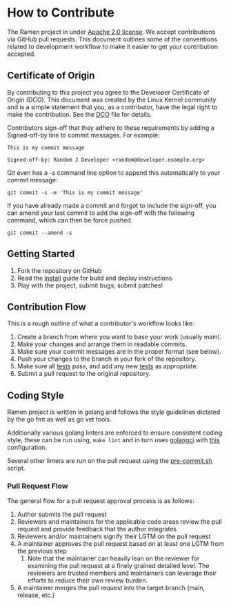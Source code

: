 <!--
SPDX-FileCopyrightText: The RamenDR authors
SPDX-License-Identifier: Apache-2.0
-->

# How to Contribute

The Ramen project in under [Apache 2.0 license](LICENSES/Apache-2.0.txt).
We accept contributions via GitHub pull requests. This document outlines
some of the conventions related to development workflow to make it
easier to get your contribution accepted.

## Certificate of Origin

By contributing to this project you agree to the Developer Certificate of
Origin (DCO). This document was created by the Linux Kernel community and is a
simple statement that you, as a contributor, have the legal right to make the
contribution. See the [DCO](DCO) file for details.

Contributors sign-off that they adhere to these requirements by adding a
Signed-off-by line to commit messages. For example:

```
This is my commit message

Signed-off-by: Random J Developer <random@developer.example.org>
```

Git even has a -s command line option to append this automatically to your
commit message:

```
git commit -s -m 'This is my commit message'
```

If you have already made a commit and forgot to include the sign-off, you can
amend your last commit to add the sign-off with the following command, which
can then be force pushed.

```
git commit --amend -s
```

## Getting Started

1. Fork the repository on GitHub
1. Read the [install](docs/install.md) guide for build and deploy instructions
1. Play with the project, submit bugs, submit patches!

## Contribution Flow

This is a rough outline of what a contributor's workflow looks like:

1. Create a branch from where you want to base your work (usually main).
1. Make your changes and arrange them in readable commits.
1. Make sure your commit messages are in the proper format (see below).
1. Push your changes to the branch in your fork of the repository.
1. Make sure all [tests](docs/testing.md) pass, and add any new [tests](docs/testing.md)
   as appropriate.
1. Submit a pull request to the original repository.

## Coding Style

Ramen project is written in golang and follows the style guidelines dictated
by the go fmt as well as go vet tools.

Additionally various golang linters are enforced to ensure consistent coding
style, these can be run using, `make lint` and in turn uses [golangci](https://golangci-lint.run/)
with [this](.golangci.yaml) configuration.

Several other linters are run on the pull request using the
[pre-commit.sh](hack/pre-commit.sh) script.

### Pull Request Flow

The general flow for a pull request approval process is as follows:

1. Author submits the pull request
1. Reviewers and maintainers for the applicable code areas review the pull
   request and provide feedback that the author integrates
1. Reviewers and/or maintainers signify their LGTM on the pull request
1. A maintainer approves the pull request based on at least one LGTM from the
   previous step
    1. Note that the maintainer can heavily lean on the reviewer for examining
       the pull request at a finely grained detailed level. The reviewers are
       trusted members and maintainers can leverage their efforts to reduce
       their own review burden.
1. A maintainer merges the pull request into the target branch (main, release,
   etc.)

